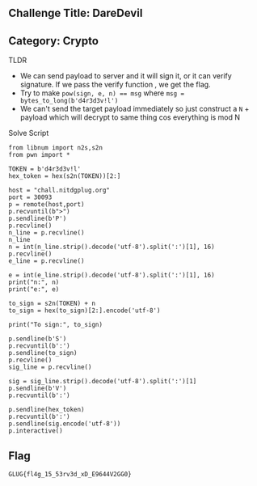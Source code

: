 ## Challenge Title: DareDevil

## Category: Crypto

TLDR

- We can send payload to server and it will sign it, or it can verify signature. If we pass the verify function , we get the flag.
- Try to make `pow(sign, e, n) == msg` where `msg = bytes_to_long(b'd4r3d3v!l')`
- We can't send the target payload immediately so just construct a `N` + payload which will decrypt to same thing cos everything is mod N

Solve Script

```
from libnum import n2s,s2n
from pwn import *

TOKEN = b'd4r3d3v!l'
hex_token = hex(s2n(TOKEN))[2:]

host = "chall.nitdgplug.org"
port = 30093
p = remote(host,port)
p.recvuntil(b">")
p.sendline(b'P')
p.recvline()
n_line = p.recvline()
n_line
n = int(n_line.strip().decode('utf-8').split(':')[1], 16)
p.recvline()
e_line = p.recvline()

e = int(e_line.strip().decode('utf-8').split(':')[1], 16)
print("n:", n)
print("e:", e)

to_sign = s2n(TOKEN) + n
to_sign = hex(to_sign)[2:].encode('utf-8')

print("To sign:", to_sign)

p.sendline(b'S')
p.recvuntil(b':')
p.sendline(to_sign)
p.recvline()
sig_line = p.recvline()

sig = sig_line.strip().decode('utf-8').split(':')[1]
p.sendline(b'V')
p.recvuntil(b':')

p.sendline(hex_token)
p.recvuntil(b':')
p.sendline(sig.encode('utf-8'))
p.interactive()

```

## Flag

```
GLUG{fl4g_15_53rv3d_xD_E9644V2GG0}
```
